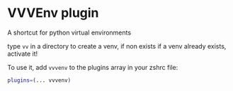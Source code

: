 # VVVEnv plugin

A shortcut for python virtual environments

type `vv` in a directory to create a venv, if non exists
if a venv already exists, activate it!

To use it, add `vvvenv` to the plugins array in your zshrc file:

```zsh
plugins=(... vvvenv)
```
